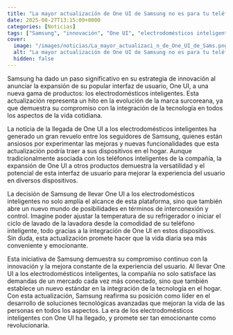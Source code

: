 ```yaml
---
title: "La mayor actualización de One UI de Samsung no es para tu teléfono esta vez"
date: 2025-08-27T13:15:09+0000
categories: [Noticias]
tags: ["Samsung", "innovación", "One UI", "electrodomésticos inteligentes", "tecnología", "experiencia del usuario", "integración."]
cover:
  image: "/images/noticias/La_mayor_actualizaci_n_de_One_UI_de_Sams.png"
  alt: "La mayor actualización de One UI de Samsung no es para tu teléfono esta vez"
  hidden: false
---
```


Samsung ha dado un paso significativo en su estrategia de innovación al anunciar la expansión de su popular interfaz de usuario, One UI, a una nueva gama de productos: los electrodomésticos inteligentes. Esta actualización representa un hito en la evolución de la marca surcoreana, ya que demuestra su compromiso con la integración de la tecnología en todos los aspectos de la vida cotidiana. 

La noticia de la llegada de One UI a los electrodomésticos inteligentes ha generado un gran revuelo entre los seguidores de Samsung, quienes están ansiosos por experimentar las mejoras y nuevas funcionalidades que esta actualización podría traer a sus dispositivos en el hogar. Aunque tradicionalmente asociada con los teléfonos inteligentes de la compañía, la expansión de One UI a otros productos demuestra la versatilidad y el potencial de esta interfaz de usuario para mejorar la experiencia del usuario en diversos dispositivos.

La decisión de Samsung de llevar One UI a los electrodomésticos inteligentes no solo amplía el alcance de esta plataforma, sino que también abre un nuevo mundo de posibilidades en términos de interconexión y control. Imagine poder ajustar la temperatura de su refrigerador o iniciar el ciclo de lavado de la lavadora desde la comodidad de su teléfono inteligente, todo gracias a la integración de One UI en estos dispositivos. Sin duda, esta actualización promete hacer que la vida diaria sea más conveniente y emocionante.

Esta iniciativa de Samsung demuestra su compromiso continuo con la innovación y la mejora constante de la experiencia del usuario. Al llevar One UI a los electrodomésticos inteligentes, la compañía no solo satisface las demandas de un mercado cada vez más conectado, sino que también establece un nuevo estándar en la integración de la tecnología en el hogar. Con esta actualización, Samsung reafirma su posición como líder en el desarrollo de soluciones tecnológicas avanzadas que mejoran la vida de las personas en todos los aspectos. La era de los electrodomésticos inteligentes con One UI ha llegado, y promete ser tan emocionante como revolucionaria.
